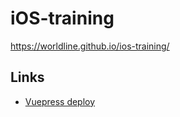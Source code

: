 # iOS-training

https://worldline.github.io/ios-training/

## Links

- [Vuepress deploy](https://github.com/marketplace/actions/vuepress-deploy)
